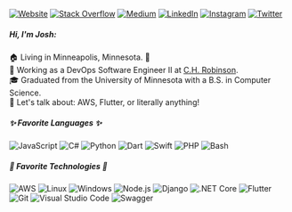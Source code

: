 [![Website](https://img.shields.io/badge/-JOSHKAUTZ.COM-D14836?style=for-the-badge&logo=html5&logoColor=white)](https://www.joshkautz.com/)
[![Stack Overflow](https://img.shields.io/badge/-STACK%20OVERFLOW-FE7A16?style=for-the-badge&logo=stackoverflow&logoColor=white)](https://stackoverflow.com/story/joshykautz)
[![Medium](https://img.shields.io/badge/-MEDIUM-12100E?style=for-the-badge&logo=medium&logoColor=white)](https://medium.com/@joshkautz)
[![LinkedIn](https://img.shields.io/badge/-LINKEDIN-0077B5?style=for-the-badge&logo=linkedin&logoColor=white)](https://www.linkedin.com/in/joshykautz/)
[![Instagram](https://img.shields.io/badge/-INSTAGRAM-E4405F?style=for-the-badge&logo=instagram&logoColor=white)](https://www.instagram.com/joshykautz/)
[![Twitter](https://img.shields.io/badge/-TWITTER-1DA1F2?style=for-the-badge&logo=twitter&logoColor=white)](https://twitter.com/joshykautz/)

##### Hi, I'm Josh:

🏠 Living in Minneapolis, Minnesota. 🥶<br>
💼 Working as a DevOps Software Engineer II at [C.H. Robinson](https://www.chrobinson.com/).<br>
🎓 Graduated from the University of Minnesota with a B.S. in Computer Science.<br>
💬 Let's talk about: AWS, Flutter, or literally anything!<br>

##### ✨ Favorite Languages ✨

![JavaScript](https://img.shields.io/badge/-JavaScript-000000?style=flat&logo=javascript)
![C#](https://img.shields.io/badge/-C%23-000000?style=flat&logo=c-sharp)
![Python](https://img.shields.io/badge/-Python-000000?style=flat&logo=python)
![Dart](https://img.shields.io/badge/-Dart-000000?style=flat&logo=dart)
![Swift](https://img.shields.io/badge/-Swift-000000?style=flat&logo=swift)
![PHP](https://img.shields.io/badge/-PHP-000000?style=flat&logo=php)
![Bash](https://img.shields.io/badge/-Bash-000000?style=flat&logo=gnu-bash)

##### 🔨 Favorite Technologies 🔨

![AWS](https://img.shields.io/badge/-AWS-333333?style=flat&logo=amazon-aws)
![Linux](https://img.shields.io/badge/-Linux-333333?style=flat&logo=linux)
![Windows](https://img.shields.io/badge/-Windows-333333?style=flat&logo=windows)
![Node.js](https://img.shields.io/badge/-Node.js-333333?style=flat&logo=node.js)
![Django](https://img.shields.io/badge/-Django-333333?style=flat&logo=django)
![.NET Core](https://img.shields.io/badge/-.NET%20Core-333333?style=flat&logo=.net)
![Flutter](https://img.shields.io/badge/-Flutter-333333?style=flat&logo=Flutter)
![Git](https://img.shields.io/badge/-Git-333333?style=flat&logo=git)
![Visual Studio Code](https://img.shields.io/badge/-Visual%20Studio%20Code-333333?style=flat&logo=visual-studio-code)
![Swagger](https://img.shields.io/badge/-Swagger-333333?style=flat&logo=swagger)
